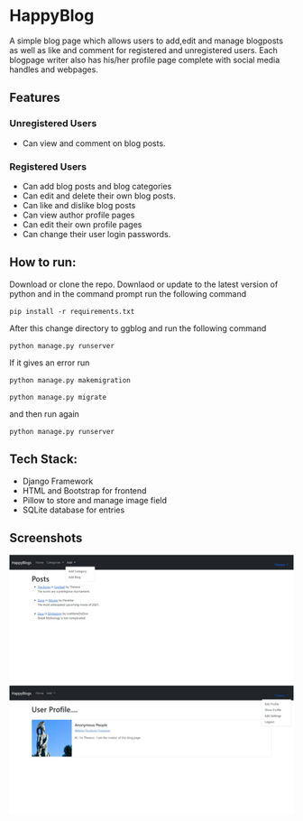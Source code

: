 # HappyBlog

A simple blog page which allows users to add,edit and manage blogposts as well as like and comment for registered and unregistered users. Each blogpage writer also has his/her profile page complete with social media handles and webpages. 

## Features
### Unregistered Users
- Can view and comment on blog posts.
### Registered Users
- Can add blog posts and blog categories
- Can edit and delete their own blog posts.
- Can like and dislike blog posts
- Can view author profile pages
- Can edit their own profile pages
- Can change their user login passwords.

## How to run:

Download or clone the repo. Downlaod or update to the latest version of python and in the command prompt run the following command

```
pip install -r requirements.txt
```
After this change directory to ggblog and run the following command
```
python manage.py runserver
```
If it gives an error run
```
python manage.py makemigration
```
```
python manage.py migrate
```
and then run again
```
python manage.py runserver
```

## Tech Stack:

- Django Framework
- HTML and Bootstrap for frontend
- Pillow to store and manage image field
- SQLite database for entries

## Screenshots
![Alt Text](Screenshot2.jpeg)
![Alt Text](Screenshot1.jpeg)
